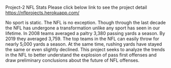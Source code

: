 Project-2
NFL Stats
Please click below link to see the project detail
https://nflprojects.herokuapp.com/

No sport is static. The NFL is no exception. Though through the last decade the NFL has undergone a transformation unlike any sport has seen in our lifetime. In 2008 teams averaged a paltry 3,380 passing yards a season. By 2019 they averaged 3,759. The top teams in the NFL can easily throw for nearly 5,000 yards a season. At the same time, rushing yards have stayed the same or even slightly declined. This project seeks to analyze the trends in the NFL to better understand the explosion of pass first offenses and draw preliminary conclusions about the future of NFL offenses.
